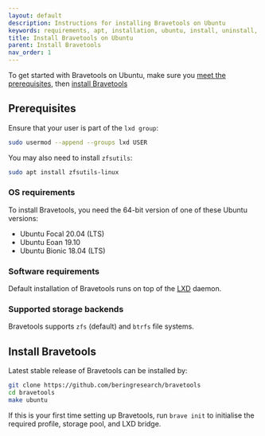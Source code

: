 ```yaml
---
layout: default
description: Instructions for installing Bravetools on Ubuntu
keywords: requirements, apt, installation, ubuntu, install, uninstall, upgrade, update
title: Install Bravetools on Ubuntu
parent: Install Bravetools
nav_order: 1
---
```


To get started with Bravetools on Ubuntu, make sure you [meet the prerequisites](#prerequisites), then [install Bravetools](#install-bravetools)

## Prerequisites

Ensure that your user is part of the `lxd group`:
```bash
sudo usermod --append --groups lxd USER
```

You may also need to install `zfsutils`:
```bash
sudo apt install zfsutils-linux
```

### OS requirements

To install Bravetools, you need the 64-bit version of one of these Ubuntu
versions:

- Ubuntu Focal 20.04 (LTS)
- Ubuntu Eoan 19.10
- Ubuntu Bionic 18.04 (LTS)

### Software requirements

Default installation of Bravetools runs on top of the [LXD](https://linuxcontainers.org/lxd/introduction/) daemon.

### Supported storage backends

Bravetools supports `zfs` (default) and `btrfs` file systems.

## Install Bravetools

Latest stable release of Bravetools can be installed by:

```bash
git clone https://github.com/beringresearch/bravetools
cd bravetools
make ubuntu
```

If this is your first time setting up Bravetools, run `brave init` to initialise the required profile, storage pool, and LXD bridge.